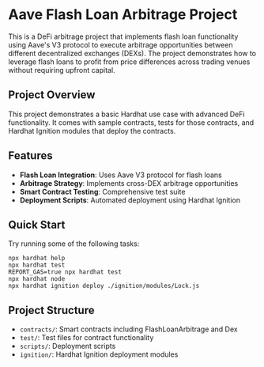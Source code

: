# Aave Flash Loan Arbitrage Project

This is a DeFi arbitrage project that implements flash loan functionality using Aave's V3 protocol to execute arbitrage opportunities between different decentralized exchanges (DEXs). The project demonstrates how to leverage flash loans to profit from price differences across trading venues without requiring upfront capital.

## Project Overview

This project demonstrates a basic Hardhat use case with advanced DeFi functionality. It comes with sample contracts, tests for those contracts, and Hardhat Ignition modules that deploy the contracts.

## Features

- **Flash Loan Integration**: Uses Aave V3 protocol for flash loans
- **Arbitrage Strategy**: Implements cross-DEX arbitrage opportunities
- **Smart Contract Testing**: Comprehensive test suite
- **Deployment Scripts**: Automated deployment using Hardhat Ignition

## Quick Start

Try running some of the following tasks:

```shell
npx hardhat help
npx hardhat test
REPORT_GAS=true npx hardhat test
npx hardhat node
npx hardhat ignition deploy ./ignition/modules/Lock.js
```

## Project Structure

- `contracts/`: Smart contracts including FlashLoanArbitrage and Dex
- `test/`: Test files for contract functionality
- `scripts/`: Deployment scripts
- `ignition/`: Hardhat Ignition deployment modules
